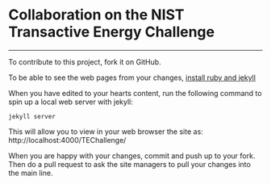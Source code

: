 # Collaboration on the NIST Transactive Energy Challenge
---

To contribute to this project, fork it on GitHub. 

To be able to see the web pages from your changes, [install ruby and jekyll](http://jekyllrb.com/docs/installation/)

When you have edited to your hearts content, run the following command to spin up a local web server with jekyll:

	jekyll server

This will allow you to view in your web browser the site as:
http://localhost:4000/TEChallenge/

When you are happy with your changes, commit and push up to your fork. Then do a pull request to ask the site managers to pull your changes into the main line. 
